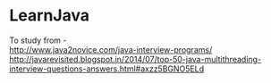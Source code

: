 # LearnJava

To study from -                                                                                                                 
http://www.java2novice.com/java-interview-programs/                                                                             
http://javarevisited.blogspot.in/2014/07/top-50-java-multithreading-interview-questions-answers.html#axzz5BGNO5ELd


